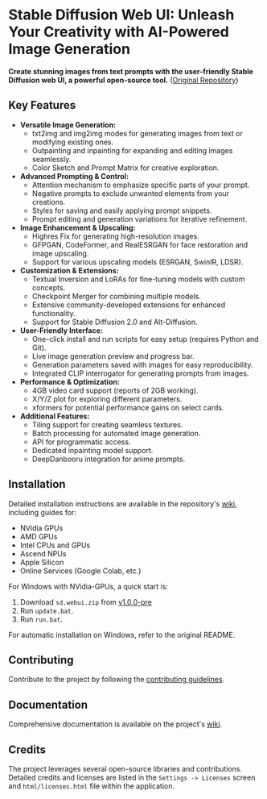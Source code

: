 # Stable Diffusion Web UI: Unleash Your Creativity with AI-Powered Image Generation

**Create stunning images from text prompts with the user-friendly Stable Diffusion web UI, a powerful open-source tool.** ([Original Repository](https://github.com/AUTOMATIC1111/stable-diffusion-webui))

## Key Features

*   **Versatile Image Generation:**
    *   txt2img and img2img modes for generating images from text or modifying existing ones.
    *   Outpainting and inpainting for expanding and editing images seamlessly.
    *   Color Sketch and Prompt Matrix for creative exploration.
*   **Advanced Prompting & Control:**
    *   Attention mechanism to emphasize specific parts of your prompt.
    *   Negative prompts to exclude unwanted elements from your creations.
    *   Styles for saving and easily applying prompt snippets.
    *   Prompt editing and generation variations for iterative refinement.
*   **Image Enhancement & Upscaling:**
    *   Highres Fix for generating high-resolution images.
    *   GFPGAN, CodeFormer, and RealESRGAN for face restoration and image upscaling.
    *   Support for various upscaling models (ESRGAN, SwinIR, LDSR).
*   **Customization & Extensions:**
    *   Textual Inversion and LoRAs for fine-tuning models with custom concepts.
    *   Checkpoint Merger for combining multiple models.
    *   Extensive community-developed extensions for enhanced functionality.
    *   Support for Stable Diffusion 2.0 and Alt-Diffusion.
*   **User-Friendly Interface:**
    *   One-click install and run scripts for easy setup (requires Python and Git).
    *   Live image generation preview and progress bar.
    *   Generation parameters saved with images for easy reproducibility.
    *   Integrated CLIP interrogator for generating prompts from images.
*   **Performance & Optimization:**
    *   4GB video card support (reports of 2GB working).
    *   X/Y/Z plot for exploring different parameters.
    *   xformers for potential performance gains on select cards.
*   **Additional Features:**
    *   Tiling support for creating seamless textures.
    *   Batch processing for automated image generation.
    *   API for programmatic access.
    *   Dedicated inpainting model support.
    *   DeepDanbooru integration for anime prompts.

## Installation

Detailed installation instructions are available in the repository's [wiki](https://github.com/AUTOMATIC1111/stable-diffusion-webui/wiki), including guides for:

*   NVidia GPUs
*   AMD GPUs
*   Intel CPUs and GPUs
*   Ascend NPUs
*   Apple Silicon
*   Online Services (Google Colab, etc.)

For Windows with NVidia-GPUs, a quick start is:
1.  Download `sd.webui.zip` from [v1.0.0-pre](https://github.com/AUTOMATIC1111/stable-diffusion-webui/releases/tag/v1.0.0-pre)
2.  Run `update.bat`.
3.  Run `run.bat`.

For automatic installation on Windows, refer to the original README.

## Contributing

Contribute to the project by following the [contributing guidelines](https://github.com/AUTOMATIC1111/stable-diffusion-webui/wiki/Contributing).

## Documentation

Comprehensive documentation is available on the project's [wiki](https://github.com/AUTOMATIC1111/stable-diffusion-webui/wiki).

## Credits

The project leverages several open-source libraries and contributions. Detailed credits and licenses are listed in the `Settings -> Licenses` screen and `html/licenses.html` file within the application.